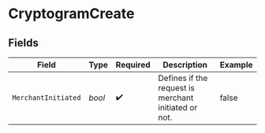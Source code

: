 # CryptogramCreate


## Fields

| Field                                                | Type                                                 | Required                                             | Description                                          | Example                                              |
| ---------------------------------------------------- | ---------------------------------------------------- | ---------------------------------------------------- | ---------------------------------------------------- | ---------------------------------------------------- |
| `MerchantInitiated`                                  | *bool*                                               | :heavy_check_mark:                                   | Defines if the request is merchant initiated or not. | false                                                |